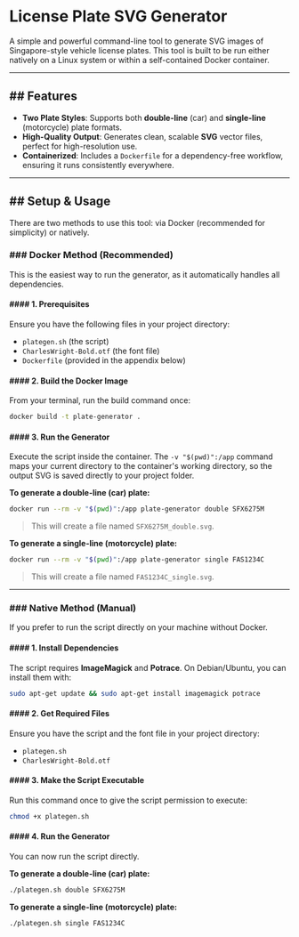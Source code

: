 # License Plate SVG Generator

A simple and powerful command-line tool to generate SVG images of Singapore-style vehicle license plates. This tool is built to be run either natively on a Linux system or within a self-contained Docker container.



---

## ## Features

* **Two Plate Styles**: Supports both **double-line** (car) and **single-line** (motorcycle) plate formats.
* **High-Quality Output**: Generates clean, scalable **SVG** vector files, perfect for high-resolution use.
* **Containerized**: Includes a `Dockerfile` for a dependency-free workflow, ensuring it runs consistently everywhere.

---

## ## Setup & Usage

There are two methods to use this tool: via Docker (recommended for simplicity) or natively.

### ### Docker Method (Recommended)

This is the easiest way to run the generator, as it automatically handles all dependencies.

#### #### 1. Prerequisites

Ensure you have the following files in your project directory:
* `plategen.sh` (the script)
* `CharlesWright-Bold.otf` (the font file)
* `Dockerfile` (provided in the appendix below)

#### #### 2. Build the Docker Image

From your terminal, run the build command once:
```bash
docker build -t plate-generator .
```

#### #### 3. Run the Generator

Execute the script inside the container. The `-v "$(pwd)":/app` command maps your current directory to the container's working directory, so the output SVG is saved directly to your project folder.

**To generate a double-line (car) plate:**
```bash
docker run --rm -v "$(pwd)":/app plate-generator double SFX6275M
```
> This will create a file named `SFX6275M_double.svg`.

**To generate a single-line (motorcycle) plate:**
```bash
docker run --rm -v "$(pwd)":/app plate-generator single FAS1234C
```
> This will create a file named `FAS1234C_single.svg`.

---

### ### Native Method (Manual)

If you prefer to run the script directly on your machine without Docker.

#### #### 1. Install Dependencies

The script requires **ImageMagick** and **Potrace**. On Debian/Ubuntu, you can install them with:
```bash
sudo apt-get update && sudo apt-get install imagemagick potrace
```

#### #### 2. Get Required Files

Ensure you have the script and the font file in your project directory:
* `plategen.sh`
* `CharlesWright-Bold.otf`

#### #### 3. Make the Script Executable
Run this command once to give the script permission to execute:
```bash
chmod +x plategen.sh
```

#### #### 4. Run the Generator

You can now run the script directly.

**To generate a double-line (car) plate:**
```bash
./plategen.sh double SFX6275M
```

**To generate a single-line (motorcycle) plate:**
```bash
./plategen.sh single FAS1234C
```
